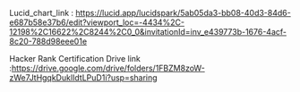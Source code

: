 Lucid_chart_link :  https://lucid.app/lucidspark/5ab05da3-bb08-40d3-84d6-e687b58e37b6/edit?viewport_loc=-4434%2C-12198%2C16622%2C8244%2C0_0&invitationId=inv_e439773b-1676-4acf-8c20-788d98eee01e 

Hacker Rank Certification Drive link :https://drive.google.com/drive/folders/1FBZM8zoW-zWe7JtHgqkDuklIdtLPuD1i?usp=sharing
